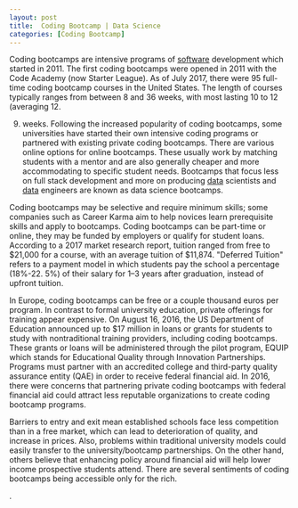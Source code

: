 ```yaml
---
layout: post
title:  Coding Bootcamp | Data Science
categories: [Coding Bootcamp]
---
```


Coding bootcamps are intensive programs of [software](https://python-software.github.io/Eric-Software) development which started in 2011. The first coding bootcamps were opened in 2011 with the Code Academy (now Starter League). As of July 2017, there were 95 full-time coding bootcamp courses in the United States. The length of courses typically ranges from between 8 and 36 weeks, with most lasting 10 to 12 (averaging 12.

9) weeks. Following the increased popularity of coding bootcamps, some universities have started their own intensive coding programs or partnered with existing private coding bootcamps. There are various online options for online bootcamps. These usually work by matching students with a mentor and are also generally cheaper and more accommodating to specific student needs. Bootcamps that focus less on full stack development and more on producing [data](https://data-science-blog.github.io/Big-Data) scientists and [data](https://data-science-blog.github.io/Data) engineers are known as data science bootcamps.

Coding bootcamps may be selective and require minimum skills; some companies such as Career Karma aim to help novices learn prerequisite skills and apply to bootcamps. Coding bootcamps can be part-time or online, they may be funded by employers or qualify for student loans. According to a 2017 market research report, tuition ranged from free to $21,000 for a course, with an average tuition of $11,874. "Deferred Tuition" refers to a payment model in which students pay the school a percentage (18%-22. 5%) of their salary for 1–3 years after graduation, instead of upfront tuition.

In Europe, coding bootcamps can be free or a couple thousand euros per program. In contrast to formal university education, private offerings for training appear expensive. On August 16, 2016, the US Department of Education announced up to $17 million in loans or grants for students to study with nontraditional training providers, including coding bootcamps. These grants or loans will be administered through the pilot program, EQUIP which stands for Educational Quality through Innovation Partnerships. Programs must partner with an accredited college and third-party quality assurance entity (QAE) in order to receive federal financial aid. In 2016, there were concerns that partnering private coding bootcamps with federal financial aid could attract less reputable organizations to create coding bootcamp programs.

Barriers to entry and exit mean established schools face less competition than in a free market, which can lead to deterioration of quality, and increase in prices. Also, problems within traditional university models could easily transfer to the university/bootcamp partnerships. On the other hand, others believe that enhancing policy around financial aid will help lower income prospective students attend. There are several sentiments of coding bootcamps being accessible only for the rich.

.


